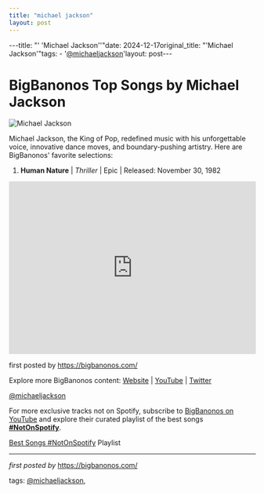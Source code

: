```yaml
---
title: "michael jackson"
layout: post
---
```

---title: "' 'Michael Jackson''"date: 2024-12-17original_title: "'Michael Jackson'"tags:  - '[@michaeljackson](/tags/michaeljackson/)'layout: post---<h1>BigBanonos Top Songs by Michael Jackson</h1><img alt="Michael Jackson" src="https://ca-times.brightspotcdn.com/dims4/default/43b0141/2147483647/strip/true/crop/2981x1938+0+0/resize/1200x780!/quality/75/?url=https%3A%2F%2Fcalifornia-times-brightspot.s3.amazonaws.com%2Fef%2Fae%2F6f78db4c43b884bed5bd1d30e3ad%2Ffilm-michael-jackson-16327.jpg" /> <p>Michael Jackson, the King of Pop, redefined music with his unforgettable voice, innovative dance moves, and boundary-pushing artistry. Here are BigBanonos' favorite selections:</p> <ol> <li><strong>Human Nature</strong> | <em>Thriller</em> | Epic | Released: November 30, 1982</li></ol> <div> <iframe src="https://open.spotify.com/embed/playlist/6GYlLRadWR9pEKo26MdL9V?utm_source=generator" width="100%" height="352" frameBorder="0" allowfullscreen="" allow="autoplay; clipboard-write; encrypted-media; fullscreen; picture-in-picture" loading="lazy"></iframe></div> <p>first posted by <a href="https://bigbanonos.com/">https://bigbanonos.com/</a></p> <div> <p>Explore more BigBanonos content: <a href="https://bigbanonos.com/">Website</a> | <a href="https://www.youtube.com/[@BigBanonos](/tags/BigBanonos/)">YouTube</a> | <a href="https://x.com/bigbanonos">Twitter</a></p></div> <!--Tags--><p>[@michaeljackson](/tags/michaeljackson/)</p><!--Subscribe and Playlist Links--><div>    <p>For more exclusive tracks not on Spotify, subscribe to <a href="https://www.youtube.com/[@BigBanonos](/tags/BigBanonos/)" target="_blank">BigBanonos on YouTube</a> and explore their curated playlist of the best songs <strong>[#NotOnSpotify](/tags/NotOnSpotify/)</strong>.</p>    <p><a href="https://www.youtube.com/playlist?list=PLtuNtuTatqI0kFahUCbtbfenC_ET5O_tr" target="_blank">Best Songs [#NotOnSpotify](/tags/NotOnSpotify/) Playlist<br /></a></p></div><hr /><p><em>first posted by</em> <a href="https://bigbanonos.com/" rel="noopener" target="_new">https://bigbanonos.com/</a></p><p>tags: [@michaeljackson](/tags/michaeljackson/),</p>
